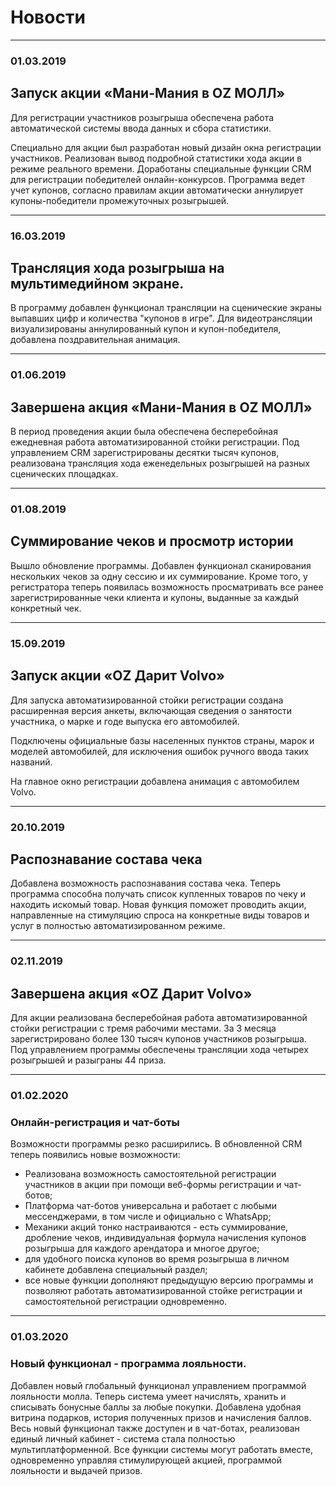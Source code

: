 # Новости
------
### 01.03.2019
## Запуск акции «Мани-Мания в OZ МОЛЛ»

Для регистрации участников розыгрыша обеспечена работа автоматической системы ввода данных и сбора статистики.

Специально для акции был разработан новый дизайн окна регистрации участников. Реализован вывод подробной статистики хода акции в режиме реального времени. Доработаны специальные функции CRM для регистрации победителей онлайн-конкурсов. Программа ведет учет купонов, согласно правилам акции автоматически аннулирует купоны-победители промежуточных розыгрышей. 

--------

### 16.03.2019
## Трансляция хода розыгрыша на мультимедийном экране.

В программу добавлен функционал трансляции на сценические экраны выпавших цифр и количества "купонов в игре". Для видеотрансляции визуализированы аннулированный купон и купон-победителя, добавлена поздравительная анимация.

-----------
### 01.06.2019
## Завершена акция «Мани-Мания в OZ МОЛЛ»

В период проведения акции была обеспечена бесперебойная ежедневная работа автоматизированной стойки регистрации. Под управлением CRM зарегистрированы десятки тысяч купонов, реализована трансляция хода еженедельных розыгрышей на разных сценических площадках.

--------
### 01.08.2019
## Суммирование чеков и просмотр истории
Вышло обновление программы. Добавлен функционал сканирования нескольких чеков за одну сессию и их суммирование. Кроме того, у регистратора теперь появилась возможность просматривать все ранее зарегистрированные чеки клиента и купоны, выданные за каждый конкретный чек.

-------
### 15.09.2019
## Запуск акции «OZ Дарит Volvo»
Для запуска автоматизированной стойки регистрации создана расширенная версия анкеты, включающая сведения о занятости участника, о марке и годе выпуска его автомобилей. 

Подключены официальные базы населенных пунктов страны, марок и моделей автомобилей, для исключения ошибок ручного ввода таких названий.

На главное окно регистрации добавлена анимация с автомобилем Volvo.

-------
### 20.10.2019
## Распознавание состава чека
Добавлена возможность распознавания состава чека. Теперь программа способна получать список купленных товаров по чеку и находить искомый товар. Новая функция поможет проводить акции, направленные на стимуляцию спроса на конкретные виды товаров и услуг в полностью автоматизированном режиме.

-------
### 02.11.2019
## Завершена акция «OZ Дарит Volvo»

Для акции реализована бесперебойная работа автоматизированной стойки регистрации с тремя рабочими местами. За 3 месяца зарегистрировано более 130 тысяч купонов участников розыгрыша. Под управлением программы обеспечены трансляции хода четырех розыгрышей и разыграны 44 приза.

--------
### 01.02.2020
### Онлайн-регистрация и чат-боты
Возможности программы резко расширились. 
В обновленной CRM теперь появились новые возможности:
- Реализована возможность самостоятельной регистрации участников в акции при помощи веб-формы регистрации и чат-ботов;
- Платформа чат-ботов универсальна и работает с любыми мессенджерами, в том числе и официально с WhatsApp;
- Механики акций тонко настраиваются - есть суммирование, дробление чеков, индивидуальная формула начисления купонов розыгрыша для каждого арендатора и многое другое;
- для удобного поиска купонов во время розыгрыша в личном кабинете добавлена специальный раздел;
- все новые функции дополняют предыдущую версию программы и позволяют работать автоматизированной стойке регистрации и самостоятельной регистрации одновременно.

--------
### 01.03.2020
### Новый функционал - программа лояльности.
Добавлен новый глобальный функционал управлением программой лояльности молла. 
Теперь система умеет начислять, хранить и списывать бонусные баллы за любые покупки. Добавлена удобная витрина подарков, история полученных призов и начисления баллов. Весь новый функционал также доступен и в чат-ботах, реализован единый личный кабинет - система стала полностью мультиплатформенной.
Все функции системы могут работать вместе, одновременно управляя стимулирующей акцией, программой лояльности и выдачей призов. 


 
